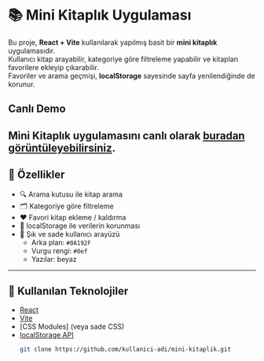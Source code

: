 # 📚 Mini Kitaplık Uygulaması

Bu proje, **React + Vite** kullanılarak yapılmış basit bir **mini kitaplık** uygulamasıdır.  
Kullanıcı kitap arayabilir, kategoriye göre filtreleme yapabilir ve kitapları favorilere ekleyip çıkarabilir.  
Favoriler ve arama geçmişi, **localStorage** sayesinde sayfa yenilendiğinde de korunur.

## Canlı Demo

Mini Kitaplık uygulamasını canlı olarak [buradan görüntüleyebilirsiniz](https://mini-kitaplik-q137b8onj-marias-projects-88b6a7b8.vercel.app).
---

## 🚀 Özellikler

- 🔍 Arama kutusu ile kitap arama  
- 🗂️ Kategoriye göre filtreleme  
- ❤️ Favori kitap ekleme / kaldırma  
- 💾 localStorage ile verilerin korunması  
- 🎨 Şık ve sade kullanıcı arayüzü  
  - Arka plan: `#0A192F`
  - Vurgu rengi: `#0ef`
  - Yazılar: beyaz

---

## 🧩 Kullanılan Teknolojiler

- [React](https://react.dev/)
- [Vite](https://vitejs.dev/)
- [CSS Modules] (veya sade CSS)
- [localStorage API](https://developer.mozilla.org/docs/Web/API/Window/localStorage)
   ```bash
   git clone https://github.com/kullanici-adi/mini-kitaplik.git
